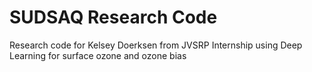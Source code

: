 # SUDSAQ Research Code
Research code for Kelsey Doerksen from JVSRP Internship using Deep Learning for surface ozone and ozone bias
